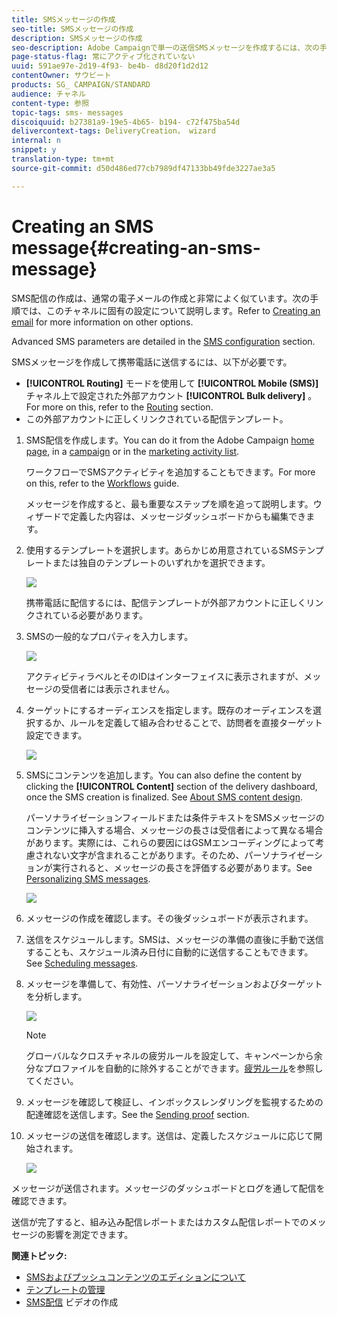 ```yaml
---
title: SMSメッセージの作成
seo-title: SMSメッセージの作成
description: SMSメッセージの作成
seo-description: Adobe Campaignで単一の送信SMSメッセージを作成するには、次の手順に従います。
page-status-flag: 常にアクティブ化されていない
uuid: 591ae97e-2d19-4f93- be4b- d8d20f1d2d12
contentOwner: サウビート
products: SG_ CAMPAIGN/STANDARD
audience: チャネル
content-type: 参照
topic-tags: sms- messages
discoiquuid: b27381a9-19e5-4b65- b194- c72f475ba54d
delivercontext-tags: DeliveryCreation， wizard
internal: n
snippet: y
translation-type: tm+mt
source-git-commit: d50d486ed77cb7989df47133bb49fde3227ae3a5

---
```



# Creating an SMS message{#creating-an-sms-message}

SMS配信の作成は、通常の電子メールの作成と非常によく似ています。次の手順では、このチャネルに固有の設定について説明します。Refer to [Creating an email](../../channels/using/creating-an-email.md) for more information on other options.

Advanced SMS parameters are detailed in the [SMS configuration](../../administration/using/configuring-sms-channel.md) section.

SMSメッセージを作成して携帯電話に送信するには、以下が必要です。

* **[!UICONTROL Routing]** モードを使用して **[!UICONTROL Mobile (SMS)]** チャネル上で設定された外部アカウント **[!UICONTROL Bulk delivery]** 。For more on this, refer to the [Routing](../../administration/using/configuring-sms-channel.md#defining-an-sms-routing) section.
* この外部アカウントに正しくリンクされている配信テンプレート。

1. SMS配信を作成します。You can do it from the Adobe Campaign [home page](../../start/using/interface-description.md#home-page), in a [campaign](../../start/using/marketing-activities.md#creating-a-marketing-activity) or in the [marketing activity list](../../start/using/programs-and-campaigns.md#creating-a-campaign).

   ワークフローでSMSアクティビティを追加することもできます。For more on this, refer to the [Workflows](../../automating/using/sms-delivery.md) guide.

   メッセージを作成すると、最も重要なステップを順を追って説明します。ウィザードで定義した内容は、メッセージダッシュボードからも編集できます。

1. 使用するテンプレートを選択します。あらかじめ用意されているSMSテンプレートまたは独自のテンプレートのいずれかを選択できます。

   ![](assets/sms_creation_1.png)

   携帯電話に配信するには、配信テンプレートが外部アカウントに正しくリンクされている必要があります。

1. SMSの一般的なプロパティを入力します。

   ![](assets/sms_creation_2.png)

   アクティビティラベルとそのIDはインターフェイスに表示されますが、メッセージの受信者には表示されません。

1. ターゲットにするオーディエンスを指定します。既存のオーディエンスを選択するか、ルールを定義して組み合わせることで、訪問者を直接ターゲット設定できます。

   ![](assets/sms_creation_3.png)

1. SMSにコンテンツを追加します。You can also define the content by clicking the **[!UICONTROL Content]** section of the delivery dashboard, once the SMS creation is finalized. See [About SMS content design](../../designing/using/about-sms-and-push-content-design.md).

   パーソナライゼーションフィールドまたは条件テキストをSMSメッセージのコンテンツに挿入する場合、メッセージの長さは受信者によって異なる場合があります。実際には、これらの要因にはGSMエンコーディングによって考慮されない文字が含まれることがあります。そのため、パーソナライゼーションが実行されると、メッセージの長さを評価する必要があります。See [Personalizing SMS messages](../../channels/using/personalizing-sms-messages.md).

   ![](assets/sms_creation_4.png)

1. メッセージの作成を確認します。その後ダッシュボードが表示されます。
1. 送信をスケジュールします。SMSは、メッセージの準備の直後に手動で送信することも、スケジュール済み日付に自動的に送信することもできます。See [Scheduling messages](../../sending/using/about-scheduling-messages.md).
1. メッセージを準備して、有効性、パーソナライゼーションおよびターゲットを分析します。

   ![](assets/sms_creation_6.png)

   >[!NOTE]
   >
   >グローバルなクロスチャネルの疲労ルールを設定して、キャンペーンから余分なプロファイルを自動的に除外することができます。[疲労ルール](../../administration/using/fatigue-rules.md)を参照してください。

1. メッセージを確認して検証し、インボックスレンダリングを監視するための配達確認を送信します。See the [Sending proof](../../sending/using/managing-test-profiles-and-sending-proofs.md#sending-proofs) section.
1. メッセージの送信を確認します。送信は、定義したスケジュールに応じて開始されます。

   ![](assets/sms_creation_7.png)

メッセージが送信されます。メッセージのダッシュボードとログを通して配信を確認できます。

送信が完了すると、組み込み配信レポートまたはカスタム配信レポートでのメッセージの影響を測定できます。

**関連トピック:**

* [SMSおよびプッシュコンテンツのエディションについて](../../designing/using/about-sms-and-push-content-design.md)
* [テンプレートの管理](../../start/using/about-templates.md)
* [SMS配信](https://helpx.adobe.com/campaign/kt/acs/using/acs-creating-a-sms-delivery-feature-video-use.html) ビデオの作成

